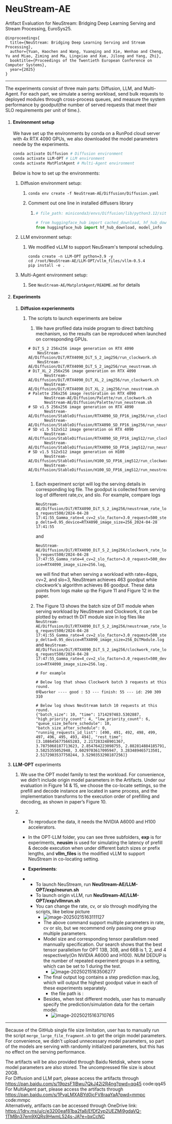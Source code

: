 # NeuStream-AE
Artifact Evaluation for NeuStream: Bridging Deep Learning Serving and Stream Processing, EuroSys25.
```
@inproceedings{
  title={NeuStream: Bridging Deep Learning Serving and Stream Processing},
  author={Yuan, Haochen and Wang, Yuanqing and Xie, Wenhao and Cheng, Yu and Miao, Ziming and Ma, Lingxiao and Xue, Jilong and Yang, Zhi},
  booktitle={Proceedings of the Twentieth European Conference on Computer Systems},
  year={2025}
}
```
_____________

The experiments consist of three main parts: Diffusion, LLM, and Multi-Agent. For each part, we simulate a sering workload, send bulk requests to deployed modules through cross-process queues, and measure the system performance by goodput(the number of served requests that meet their SLO requirements per unit of time.).

1. #### Environment setup

   We have set up the environments by conda on a RunPod cloud server with 4x RTX 4090 GPUs, we also downloaded the model parameters neede by the experiments.

   ```sh
   conda activate Diffusion # Diffusion environment
   conda activate LLM-OPT # LLM environment
   conda activate MatPlotAgent # Multi-Agent environment
   ```

   Below is how to set up the environments:

   1. Diffusion environment setup: 

      1. `conda env create -f NeuStream-AE/Diffusion/Diffusion.yaml`

      2. Comment out one line in installed diffusers library

         1. ```python
            # file_path: miniconda3/envs/Diffusion/lib/python3.12/site-packages/diffusers/utils/dynamic_modules_utils.py
            
            # from huggingface_hub import cached_download, hf_hub_download, model_info
            from huggingface_hub import hf_hub_download, model_info
            ```

   2. LLM environment setup:

      1. We modified vLLM to support NeuSream's temporal scheduling.

         ```
         conda create -n LLM-OPT python=3.9 -y
         cd /root/NeuStream-AE/LLM-OPT/vllm_files/vllm-0.5.4
         pip install -e .
         ```

   3. Multi-Agent environment setup:

      1. See `NeuStream-AE/MatplotAgent/README.md` for details

2. #### Experiments

   1. **Diffusion experienments**

      1. The scripts to launch experiments are below

         1. We have profiled data inside program to direct batching mechanism, so the results can be reproduced when launched on corresponding GPUs.

         ```shell
         # DiT_S_2 256x256 image generation on RTX 4090
             NeuStream-AE/Diffusion/DiT/RTX4090_DiT_S_2_img256/run_clockwork.sh
             NeuStream-AE/Diffusion/DiT/RTX4090_DiT_S_2_img256/run_neustream.sh
         # DiT_XL_2 256x256 image generation on RTX 4090
         		NeuStream-AE/Diffusion/DiT/RTX4090_DiT_XL_2_img256/run_clockwork.sh
         		NeuStream-AE/Diffusion/DiT/RTX4090_DiT_XL_2_img256/run_neustream.sh
         # Palette 256x256 image restoration on RTX 4090
         		NeuStream-AE/Diffusion/Palette/run_clockwork.sh
         		NeuStream-AE/Diffusion/Palette/run_neustream.sh
         # SD v1.5 256x256 image generation on RTX 4090
         		NeuStream-AE/Diffusion/StableDiffusion/RTX4090_SD_FP16_img256/run_clockwork.sh
         		NeuStream-AE/Diffusion/StableDiffusion/RTX4090_SD_FP16_img256/run_neustream.sh
         # SD v1.5 512x512 image generation on RTX 4090
         		NeuStream-AE/Diffusion/StableDiffusion/RTX4090_SD_FP16_img512/run_clockwork.sh
         		NeuStream-AE/Diffusion/StableDiffusion/RTX4090_SD_FP16_img512/run_neustream.sh
         # SD v1.5 512x512 image generation on H100
         		NeuStream-AE/Diffusion/StableDiffusion/H100_SD_FP16_img512/run_clockwork.sh
         		NeuStream-AE/Diffusion/StableDiffusion/H100_SD_FP16_img512/run_neustream.sh
         		
         ```

         1. Each experiment script will log the serving details in corresponding log file. The goodput is collected from serving log of different rate,cv, and slo. For example, compare logs

             `NeuStream-AE/Diffusion/DiT/RTX4090_DiT_S_2_img256/neustream_rate_log_request500/2024-04-28 17:41:55_Gamma_rate=4_cv=2_slo_factor=3.0_request=500_step_delta=0.95_device=RTX4090_image_size=256_2024-04-28 17:41:55`

             and

             `NeuStream-AE/Diffusion/DiT/RTX4090_DiT_S_2_img256/clockwork_rate_log_request500/2024-04-28 17:47:55_Gamma_rate=4_cv=2_slo_factor=3.0_request=500_device=RTX4090_image_size=256.log`, 

            we will find that when serving a workload with rate=4qps, cv=2, and slo=3, NeuStream achieves 463 goodput while clockwork's algorithm achieves 86 goodput. These data points from logs make up the Figure 11 and Figure 12 in the paper.

         2. The Figure 13 shows the batch size of DiT module when serving workload by NeuStream and Clockwork, it can be plotted by extract th DiT module size in log files like `NeuStream-AE/Diffusion/DiT/RTX4090_DiT_S_2_img256/neustream_rate_log_request500/2024-04-28 17:41:55_Gamma_rate=4_cv=2_slo_factor=3.0_request=500_step_delta=0.95_device=RTX4090_image_size=256_DiTModule.log` and `NeuStream-AE/Diffusion/DiT/RTX4090_DiT_S_2_img256/clockwork_rate_log_request500/2024-04-28 17:47:55_Gamma_rate=4_cv=2_slo_factor=3.0_request=500_device=RTX4090_image_size=256.log` . 

            ```
            # For example
            
            # Below log that shows Clockwork batch 3 requests at this round.
            0号worker ---- good : 53 --- finish: 55 --- id: 290 309 310  
            
            # Below log shows NeuStream batch 10 requests at this round.
            {"batch_size": 10, "time": 1714297483.5302887, "high_priority_count": 4, "low_priority_count": 6, "queue_size_before_schedule": 10, "batch_size_after_schedule": 0, "running_requests_id_list": [490, 491, 492, 498, 499, 497, 496, 495, 493, 494], "rest_time": [3.1086456775665283, 2.217283248901367, 3.7875068187713623, 2.854764223098755, 2.882814884185791, 3.5825355052948, 3.6029703617095947, 3.283489465713501, 2.5172903537750244, 3.5290353298187256]}
            
            ```

2. **LLM-OPT** experiments

   1. We use the OPT model family to test the workload. For convenience, we didn’t include origin model parameters in the Artifacts. Under our evaluation in Figure 14 & 15, we choose the co-locate settings, so the prefill and decode instance are located in same process, and the implementation transforms to the execution order of prefilling and decoding, as shown in paper’s Figure 10.

   2. - To reproduce the data, it needs the NVIDIA A6000 and H100 accelerators.

      - In the OPT-LLM folder, you can see three subfolders, **exp** is for experiments, **neusim** is used for simulating the latency of prefill & decode execution when under different batch sizes or prefix lengths, and **vllm_files** is the modified vLLM to support NeuStream in co-locating setting. 

      - **Experiments**:

      - - To launch NeuStream, run **NeuStream-AE/LLM-OPT/exp/neurun.sh**
        - To launch origin vLLM, run **NeuStream-AE/LLM-OPT/exp/vllmrun.sh**
        - You can change the rate, cv, or slo through modifying the scripts, like below picture 
          - ![image-20250215163111127](md_pic/image-20250215163111127.png)
          - The above command support multiple parameters in rate, cv or slo, but we recommend only passing one group multiple parameters.
          - Model size and corresponding tensor parallelism need mannually specification. Our search shows that the best tensor parallelism for OPT 13B, 30B, and 66B is 1, 2, and 4 respectively(On NVIDIA A6000 and H100). NUM DEDUP is the number of repeated experiment groups in a setting, which can be set to 1 during the test. 
            - ![image-20250215163506277](md_pic/image-20250215163506277.png)
          - The final output log contains a step prediction max.log, which will output the highest goodput value in each of these experiments separately. 
            - the file path is :
          - Besides, when test different models, user has to manually specify the prediction/simulation data for the certain model.
            - ![image-20250215163710765](md_pic/image-20250215163710765.png)

________

Because of the GitHub single file size limitation, user has to manually run the script `merge_large_file_fragment.sh` to get the origin model parameters.  
For convenience, we didn't upload unnecessary model parameters, so part of the models are serving with randomly initialized parameters, but this has no effect on the serving performance.

The artifacts will be also provided through Baidu Netdisk, where some model parameters are also stored. The uncompressed file size is about 20GB.  
For Diffusion and LLM part, please access the artifacts through https://pan.baidu.com/s/19pzsF1IBwu7QkJ42j2R4ng?pwd=qq45 code:qq45  
For MultiAgent part, please access the artifacts through https://pan.baidu.com/s/1PyaLMXABYd0jcFV8raaYaA?pwd=mmpc code:mmpc  
Alternatively, artifacts can be accessed through OneDrive link: https://1drv.ms/u/c/e3200eaf81ba2fa8/EfDf2yp2UEZMi9gdaVQ-1TMBn37em9XQRs9HwmL524s-JA?e=bxCcNC